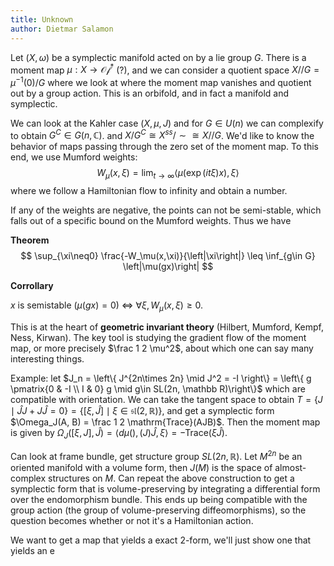 ```yaml
---
title: Unknown
author: Dietmar Salamon
---
```


Let $(X, \omega)$ be a symplectic manifold acted on by a lie group $G$. There is a moment map $\mu: X \to \mathcal{Of}^*$ (?), and we can consider a quotient space $X//G = \mu^{-1}(0) / G$ where we look at where the moment map vanishes and quotient out by a group action. This is an orbifold, and in fact a manifold and symplectic.

We can look at the Kahler case $(X, \mu, J)$ and for $G\in U(n)$ we can complexify to obtain $G^C\in G(n, \mathbb C)$. and $X/G^C \cong X^{ss}/\sim \cong X//G$. We'd like to know the behavior of maps passing through the zero set of the moment map. To this end, we use Mumford weights:
$$
W_\mu(x, \xi) = \lim_{t\to\infty}\left< \mu (\exp(it\xi)x), \xi\right>
$$
where we follow a Hamiltonian flow to infinity and obtain a number.

If any of the weights are negative, the points can not be semi-stable, which falls out of a specific bound on the Mumford weights. Thus we have



**Theorem**
$$
\sup_{\xi\neq0} \frac{-W_\mu(x,\xi)}{\left|\xi\right|} \leq \inf_{g\in G} \left|\mu(gx)\right|
$$


**Corrollary**

$x$ is semistable ($\mu(gx) = 0$) $\iff$ $\forall\xi, W_\mu(x, \xi)  \geq 0$.



This is at the heart of **geometric invariant theory** (Hilbert, Mumford, Kempf, Ness, Kirwan). The key tool is studying the gradient flow of the moment map, or more precisely $\frac 1 2 \mu^2​$, about which one can say many interesting things.



Example: let $J_n = \left\{ J^{2n\times 2n} \mid J^2 = -I \right\} = \left\{ g \pmatrix{0 & -I \\ I & 0} g \mid g\in SL(2n, \mathbb R)\right\}$ which are compatible with orientation. We can take the tangent space to obtain $T = \left\{ J \mid \hat J J + J\hat J = 0\right\} = \left\{ [\xi, \hat J] \mid \xi \in \mathfrak{sl}(2, \mathbb R)\right\}$, and get a symplectic form $\Omega_J(A, B) = \frac 1 2 \mathrm{Trace}(AJB)$. Then the moment map is given by $\Omega_J([\xi, J], \hat J) = \left< d\mu(), (J)\hat J, \xi\right> = -\mathrm{Trace}(\xi\hat J)$.

Can look at frame bundle, get structure group $SL(2n, \mathbb R)$. Let $M^{2n}$ be an oriented manifold with a volume form, then $J(M)$ is the space of almost-complex structures on $M$. Can repeat the above construction to get a symplectic form that is volume-preserving by integrating a differential form over the endomorphism bundle. This ends up being compatible with the group action (the group of volume-preserving diffeomorphisms), so the question becomes whether or not it's a Hamiltonian action.

We want to get a map that yields a exact 2-form, we'll just show one that yields an e